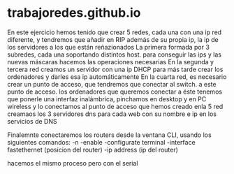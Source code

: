 # trabajoredes.github.io

En este ejercicio hemos tenido que crear 5 redes, cada una con una ip red diferente, y tendremos que añadir en RIP además de su propia ip, la ip de los servidores a los que están reñazionados
La primera formada por 3 subredes, cada una soportando distintos host. para conseguir las ips y las nuevas máscaras hacemos las operaciones necesarias 
En la segunda y tercera red creamos un servidor con una ip DHCP para más tarde crear los ordenadores y darles esa ip automáticamente
En la cuarta red, es necesario crear un punto de acceso, que tendremos que conectar al switch. a este punto de acceso. los ordenadores que queremos conectar a éste tenemos que ponerle una interfaz inalámbrica, pinchamos en desktop y en PC wireless y lo conectamos al punto de acceso que hemos creado
enla 5 red creamaos los 3 servidores dns para cada web con su nombre e ip en los servicios de DNS

Finalemnte conectaremos los routers desde la ventana CLI, usando los siguientes comandos:
  -n
  -enable
  -configurate terminal
  -interface fastethernet (posicion del router)
  -ip address (ip del router)
  
  hacemos el mismo proceso pero con el serial
